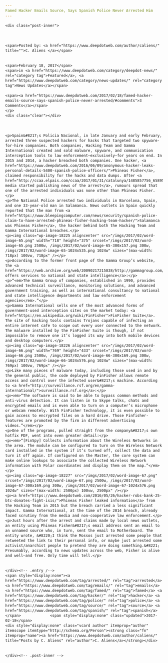 ```yaml
---
Famed Hacker Emails Source, Says Spanish Police Never Arrested Him
---
```

<article class="post-listing post-18180 post type-post status-publish format-standard has-post-thumbnail hentry  tag-emails tag-famed tag-hacker tag-police tag-source tag-spanish">
    
    <div class="post-inner">
    
    
        
    <span>Posted by: <a href="https://www.deepdotweb.com/author/caliens/" title="">C. Aliens </a></span>
    
    
    <span>February 18, 2017</span>
    <span>in <a href="https://www.deepdotweb.com/category/deepdot-news/" rel="category tag">Featured</a>, <a href="https://www.deepdotweb.com/category/news-updates/" rel="category tag">News Updates</a></span>
    
    <span><a href="https://www.deepdotweb.com/2017/02/18/famed-hacker-emails-source-says-spanish-police-never-arrested/#comments">3 Comments</a></span>
    </p>
    <div class="clear"></div>
    
    
    
    <p>Spain&#8217;s Policia Nacional, in late January and early February, arrested three suspected hackers for hacks that targeted two spyware-for-hire companies. Both companies, Hacking Team and Gamma International created and sold malware, spyware, and communication interception tools to law enforcement—exclusively—for years on end. In 2015 and 2014, a hacker breached both companies. One hacker, <a href="https://www.deepdotweb.com/2016/06/09/anonymous-hacker-leaks-personal-details-5400-spanish-police-officers/">Phineas Fisher</a>, claimed responsibility for the hacks and data dumps. After <a href="http://ccaa.elpais.com/ccaa/2017/01/31/catalunya/1485857756_658955.html">local media started publishing news of the arrest</a>, rumours spread that one of the arrested individuals was none other than Phineas Fisher.</p>
    <p>The National Police arrested two individuals in Barcelona, Spain, and one 33-year-old man in Salamanca. News outlets in Spain quickly reported that the man from <a href="https://www.bleepingcomputer.com/news/security/spanish-police-claim-to-have-arrested-phineas-fisher-hacking-team-hacker/">Salamanca was Phineas Fisher</a>, the hacker behind both the Hacking Team and Gamma International breaches.</p>
    <p><img class="wp-image-18225 aligncenter" src="/imgs/2017/02/word-image-65.png" width="718" height="375" srcset="/imgs/2017/02/word-image-65.png 2500w, /imgs/2017/02/word-image-65-300x157.png 300w, /imgs/2017/02/word-image-65-1024x535.png 1024w" sizes="(max-width: 718px) 100vw, 718px" /></p>
    <p>According to the former front page of the Gamma Group’s website, the <a href="https://web.archive.org/web/20090217215838/http://gammagroup.com/">company offers services to national and state intelligence</a>:</p>
    <p>“<em>The Gamma Group of companies, established in 1990, provides advanced technical surveillance, monitoring solutions, and advanced government training, as well as international consultancy to national and state intelligence departments and law enforcement agencies</em>.”</p>
    <p>Gamma International sells one of the most advanced forms of government-used interception sites on the market today: <a href="https://en.wikipedia.org/wiki/FinFisher">FinFisher Suite</a>. The site of hacking tools contains Trojans capable of infecting an entire internet cafe to scope out every user connected to the network. The malware installed by the FinFisher Suite is though, if not impossible to remove one it’s logged its way into both mobile devices and desktop computers.</p>
    <p><img class="wp-image-18226 aligncenter" src="/imgs/2017/02/word-image-66.png" width="769" height="433" srcset="/imgs/2017/02/word-image-66.png 2500w, /imgs/2017/02/word-image-66-300x169.png 300w, /imgs/2017/02/word-image-66-1024x576.png 1024w" sizes="(max-width: 769px) 100vw, 769px" /></p>
    <p>Like many pieces of malware today, including those used in and by the general public, the code deployed by FinFisher allows remote access and control over the infected user&#8217;s machine. According to <a href="http://surveillance.rsf.org/en/gamma-international/">surveillance.rsf.org</a>:</p>
    <p><em>“The software is said to be able to bypass common methods and anti-virus detection. It can listen in to Skype talks, chats and encrypted emails and is even able to turn on a computer’s microphone or webcam remotely. With FinFisher technology, it is even possible to gain access to encrypted files on a hard drive. Those Finfisher-features are promoted by the firm in different advertising videos.”</em></p>
    <p>One of the programs, pulled straight from the company&#8217;s own hotfix PDF, went into even greater detail:</p>
    <p><em>“[FinSpy] Collects information about the Wireless Networks in the area. The module can be configured to turn on the Wireless Network card installed in the system if it’s turned off, collect the data and turn it off again. If configured on the Master, the core system can make online lookups to associate the collected Wireless Network information with Polar coordinates and display them on the map.”</em></p>
    <p><img class="wp-image-18227" src="/imgs/2017/02/word-image-67.png" srcset="/imgs/2017/02/word-image-67.png 2500w, /imgs/2017/02/word-image-67-300x169.png 300w, /imgs/2017/02/word-image-67-1024x576.png 1024w" sizes="(max-width: 2500px) 100vw, 2500px" /></p>
    <p><a href="https://www.deepdotweb.com/2016/05/26/hacker-robs-bank-25-btc-donates-fight-isis/">Phineas Fisher leaked information</a> from the Hacking Team in 2015 but the breach carried a less significant impact. Gamma International, at the time of the 2014 breach, already faced scrutiny from the media and non-cooperative law enforcement.</p>
    <p>Just hours after the arrest and claims made by local news outlets, an entity using Phineas Fisher&#8217;s email address sent an email to an unnamed source who, in turn, sent the email to Motherboard. The entity wrote, &#8220;I think the Mossos just arrested some people that retweeted the link to their personal info, or maybe just arrested some activist/anarchist people to pretend they are doing something.&#8221; Presumably, according to news updates across the web, Fisher is alive and well—and free. Only time will tell.</p>
    
    
    </div><!-- .entry /-->
    <span style="display:none"><a href="https://www.deepdotweb.com/tag/arrested/" rel="tag">arrested</a> <a href="https://www.deepdotweb.com/tag/emails/" rel="tag">emails</a> <a href="https://www.deepdotweb.com/tag/famed/" rel="tag">famed</a> <a href="https://www.deepdotweb.com/tag/hacker/" rel="tag">hacker</a> <a href="https://www.deepdotweb.com/tag/police/" rel="tag">police</a> <a href="https://www.deepdotweb.com/tag/source/" rel="tag">source</a> <a href="https://www.deepdotweb.com/tag/spanish/" rel="tag">spanish</a></span>				<span style="display:none" class="updated">2017-02-18</span>
    <div style="display:none" class="vcard author" itemprop="author" itemscope itemtype="http://schema.org/Person"><strong class="fn" itemprop="name"><a href="https://www.deepdotweb.com/author/caliens/" title="Posts by C. Aliens" rel="author">C. Aliens</a></strong></div>
    
    
    </div><!-- .post-inner -->
</article><!-- .post-listing -->


